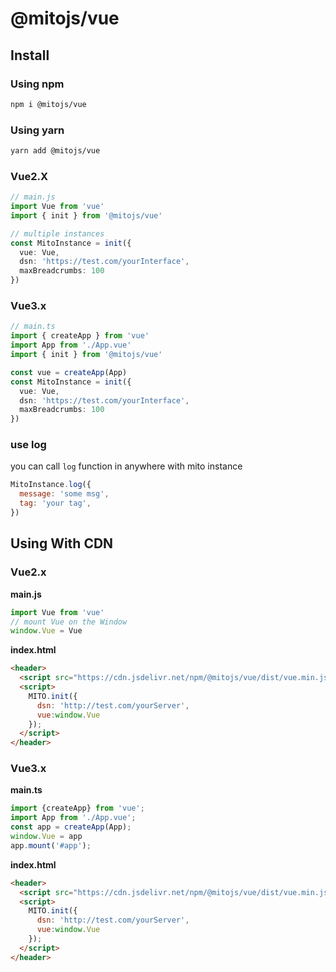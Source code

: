 # @mitojs/vue

## Install

### Using npm
```bash
npm i @mitojs/vue
```

### Using yarn

```bash
yarn add @mitojs/vue
```

### Vue2.X

```typescript
// main.js
import Vue from 'vue'
import { init } from '@mitojs/vue'

// multiple instances
const MitoInstance = init({
  vue: Vue,
  dsn: 'https://test.com/yourInterface',
  maxBreadcrumbs: 100
})

```

### Vue3.x
```typescript
// main.ts
import { createApp } from 'vue'
import App from './App.vue'
import { init } from '@mitojs/vue'

const vue = createApp(App)
const MitoInstance = init({
  vue: Vue,
  dsn: 'https://test.com/yourInterface',
  maxBreadcrumbs: 100
})
```

### use log
you can call `log` function in anywhere with mito instance

```js
MitoInstance.log({
  message: 'some msg',
  tag: 'your tag',
})
```

## Using With CDN

### Vue2.x

**main.js**

```js
import Vue from 'vue'
// mount Vue on the Window
window.Vue = Vue
```

**index.html**

```html
<header>
  <script src="https://cdn.jsdelivr.net/npm/@mitojs/vue/dist/vue.min.js"></script>
  <script>
    MITO.init({
      dsn: 'http://test.com/yourServer',
      vue:window.Vue
    });
  </script>
</header>
```

### Vue3.x

**main.ts**

```js
import {createApp} from 'vue';
import App from './App.vue';
const app = createApp(App);
window.Vue = app
app.mount('#app');
```

**index.html**

```html
<header>
  <script src="https://cdn.jsdelivr.net/npm/@mitojs/vue/dist/vue.min.js"></script>
  <script>
    MITO.init({
      dsn: 'http://test.com/yourServer',
      vue:window.Vue
    });
  </script>
</header>
```

